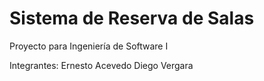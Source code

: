 Sistema de Reserva de Salas
===========================

Proyecto para Ingeniería de Software I 

Integrantes:  Ernesto Acevedo
              Diego Vergara
